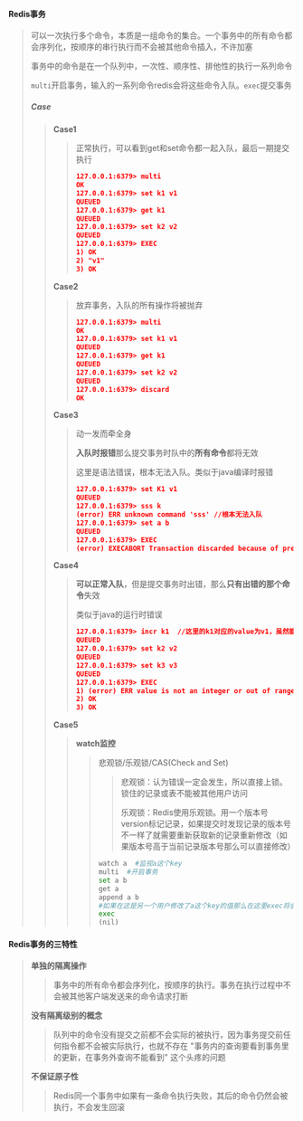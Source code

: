 #### Redis事务

> 可以一次执行多个命令，本质是一组命令的集合。一个事务中的所有命令都会序列化，按顺序的串行执行而不会被其他命令插入，不许加塞
>
> 事务中的命令是在一个队列中，一次性、顺序性、排他性的执行一系列命令
>
> `multi`开启事务，输入的一系列命令redis会将这些命令入队。`exec`提交事务
>
> ##### Case
>
> > **Case1**
> >
> > > 正常执行，可以看到get和set命令都一起入队，最后一期提交执行
> > >
> > > ```json
> > > 127.0.0.1:6379> multi
> > > OK
> > > 127.0.0.1:6379> set k1 v1
> > > QUEUED
> > > 127.0.0.1:6379> get k1
> > > QUEUED
> > > 127.0.0.1:6379> set k2 v2
> > > QUEUED
> > > 127.0.0.1:6379> EXEC
> > > 1) OK
> > > 2) "v1"
> > > 3) OK
> > > ```
> >
> > **Case2**
> >
> > > 放弃事务，入队的所有操作将被抛弃
> > >
> > > ```json
> > > 127.0.0.1:6379> multi
> > > OK
> > > 127.0.0.1:6379> set k1 v1
> > > QUEUED
> > > 127.0.0.1:6379> get k1
> > > QUEUED
> > > 127.0.0.1:6379> set k2 v2
> > > QUEUED
> > > 127.0.0.1:6379> discard
> > > OK
> > > ```
> >
> > **Case3**
> >
> > > 动一发而牵全身
> > >
> > > **入队时报错**那么提交事务时队中的**所有命令**都将无效
> > >
> > > 这里是语法错误，根本无法入队。类似于java编译时报错
> > >
> > > ```json
> > > 127.0.0.1:6379> set K1 v1
> > > QUEUED
> > > 127.0.0.1:6379> sss k
> > > (error) ERR unknown command 'sss' //根本无法入队
> > > 127.0.0.1:6379> set a b
> > > QUEUED
> > > 127.0.0.1:6379> EXEC
> > > (error) EXECABORT Transaction discarded because of previous errors.
> > > ```
> >
> > **Case4**
> >
> > > **可以正常入队**，但是提交事务时出错，那么**只有出错的那个命令**失效
> > >
> > > 类似于java的运行时错误
> > >
> > > ```json
> > > 127.0.0.1:6379> incr k1  //这里的k1对应的value为v1，虽然能入队但是提交事务时会报错，但其他命令依然能够执行
> > > QUEUED
> > > 127.0.0.1:6379> set k2 v2
> > > QUEUED
> > > 127.0.0.1:6379> set k3 v3
> > > QUEUED
> > > 127.0.0.1:6379> EXEC
> > > 1) (error) ERR value is not an integer or out of range
> > > 2) OK
> > > 3) OK
> > > ```
> >
> > **Case5**
> >
> > > **watch监控**
> > >
> > > > 悲观锁/乐观锁/CAS(Check and Set)
> > > >
> > > > > 悲观锁：认为错误一定会发生，所以直接上锁。锁住的记录或表不能被其他用户访问
> > > > >
> > > > > 乐观锁：Redis使用乐观锁。用一个版本号version标记记录，如果提交时发现记录的版本号不一样了就需要重新获取新的记录重新修改（如果版本号高于当前记录版本号那么可以直接修改）
> > > >
> > > > ```python
> > > > watch a  #监视a这个key
> > > > multi  #开启事务
> > > > set a b
> > > > get a
> > > > append a b
> > > > #如果在这是另一个用户修改了a这个key的值那么在这里exec将会返回null，表示执行失败
> > > > exec
> > > > (nil)
> > > > ```
> > > >
> > > > 

#### Redis事务的三特性

> **单独的隔离操作**
>
> > 事务中的所有命令都会序列化，按顺序的执行。事务在执行过程中不会被其他客户端发送来的命令请求打断
>
> **没有隔离级别的概念**
>
> > 队列中的命令没有提交之前都不会实际的被执行，因为事务提交前任何指令都不会被实际执行，也就不存在 "事务内的查询要看到事务里的更新，在事务外查询不能看到" 这个头疼的问题
>
> **不保证原子性**
>
> > Redis同一个事务中如果有一条命令执行失败，其后的命令仍然会被执行，不会发生回滚